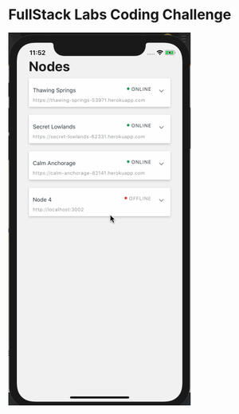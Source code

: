 # FullStack Labs Coding Challenge

![Demo](https://raw.githubusercontent.com/FelipeBuiles/react-native-challenge/master/NodesApp.gif)
